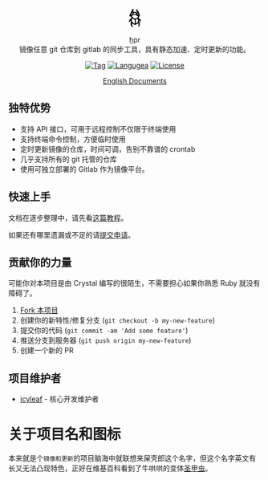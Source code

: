 <p align="center">
  <a href="https://github.com/icyleaf/hpr">
    <img alt="docsify" src="./docs/_media/icon.png">
  </a>
</p>

<p align="center">
  ḫpr
  <br />
  镜像任意 git 仓库到 gitlab 的同步工具，具有静态加速、定时更新的功能。
</p>

<p align="center">
  <a href="https://github.com/icyleaf/hpr/releases"><img alt="Tag" src="https://img.shields.io/github/tag/icyleaf/hpr.svg" /></a>
  <a href="https://crystal-lang.org/"><img alt="Langugea" src="https://img.shields.io/badge/language-crystal-776791.svg"></a>
  <a href="https://github.com/icyleaf/hpr/blob/master/LICENSE"><img alt="License" src="https://img.shields.io/github/license/icyleaf/hpr.svg"></a>
</p>

<p align="center">
  <a href="https://icyleaf.github.io/hpr/#/en/">English Documents</a>
</p>

## 独特优势

* 支持 API 接口，可用于远程控制不仅限于终端使用
* 支持终端命令控制，方便临时使用
* 定时更新镜像的仓库，时间可调，告别不靠谱的 crontab
* 几乎支持所有的 git 托管的仓库
* 使用可独立部署的 Gitlab 作为镜像平台。

## 快速上手

文档在逐步整理中，请先看[这篇教程](https://icyleaf.github.io/hpr/#/?id=%E5%BF%AB%E9%80%9F%E4%B8%8A%E6%89%8B)。

如果还有哪里遗漏或不足的请[提交申请](https://github.com/icyleaf/hpr/issues/new)。

## 贡献你的力量

可能你对本项目是由 Crystal 编写的很陌生，不需要担心如果你熟悉 Ruby 就没有障碍了。

1. [Fork 本项目](https://github.com/icyleaf/hpr/fork)
2. 创建你的新特性/修复分支 (`git checkout -b my-new-feature`)
3. 提交你的代码 (`git commit -am 'Add some feature'`)
4. 推送分支到服务器 (`git push origin my-new-feature`)
5. 创建一个新的 PR

## 项目维护者

- [icyleaf](https://github.com/icyleaf) - 核心开发维护者

# 关于项目名和图标

本来就是个`镜像和更新`的项目脑海中就联想来屎壳郎这个名字，但这个名字英文有长又无法凸现特色，正好在维基百科看到了牛哄哄的变体[圣甲虫](https://zh.wikipedia.org/wiki/%E8%81%96%E7%94%B2%E8%9F%B2)。
